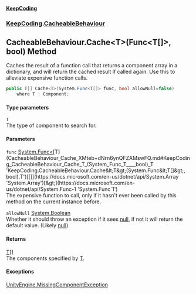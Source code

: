 #### [KeepCoding](index.md 'index')
### [KeepCoding](KeepCoding.md 'KeepCoding').[CacheableBehaviour](CacheableBehaviour.md 'KeepCoding.CacheableBehaviour')
## CacheableBehaviour.Cache&lt;T&gt;(Func&lt;T[]&gt;, bool) Method
Caches the result of a function call that returns a component array in a dictionary, and will return the cached result if called again. Use this to alleviate expensive function calls.  
```csharp
public T[] Cache<T>(System.Func<T[]> func, bool allowNull=false)
    where T : Component;
```
#### Type parameters
<a name='KeepCoding_CacheableBehaviour_Cache_T_(System_Func_T____bool)_T'></a>
`T`  
The type of component to search for.
  
#### Parameters
<a name='KeepCoding_CacheableBehaviour_Cache_T_(System_Func_T____bool)_func'></a>
`func` [System.Func&lt;](https://docs.microsoft.com/en-us/dotnet/api/System.Func-1 'System.Func`1')[T](CacheableBehaviour_Cache_XMteb+dNrn6ynQFZAMswFQ.md#KeepCoding_CacheableBehaviour_Cache_T_(System_Func_T____bool)_T 'KeepCoding.CacheableBehaviour.Cache&lt;T&gt;(System.Func&lt;T[]&gt;, bool).T')[[]](https://docs.microsoft.com/en-us/dotnet/api/System.Array 'System.Array')[&gt;](https://docs.microsoft.com/en-us/dotnet/api/System.Func-1 'System.Func`1')  
The expensive function to call, only if it hasn't ever been called by this method on the current instance before.
  
<a name='KeepCoding_CacheableBehaviour_Cache_T_(System_Func_T____bool)_allowNull'></a>
`allowNull` [System.Boolean](https://docs.microsoft.com/en-us/dotnet/api/System.Boolean 'System.Boolean')  
Whether it should throw an exception if it sees [null](https://docs.microsoft.com/en-us/dotnet/csharp/language-reference/keywords/null 'https://docs.microsoft.com/en-us/dotnet/csharp/language-reference/keywords/null'), if not it will return the default value. (Likely [null](https://docs.microsoft.com/en-us/dotnet/csharp/language-reference/keywords/null 'https://docs.microsoft.com/en-us/dotnet/csharp/language-reference/keywords/null'))
  
#### Returns
[T](CacheableBehaviour_Cache_XMteb+dNrn6ynQFZAMswFQ.md#KeepCoding_CacheableBehaviour_Cache_T_(System_Func_T____bool)_T 'KeepCoding.CacheableBehaviour.Cache&lt;T&gt;(System.Func&lt;T[]&gt;, bool).T')[[]](https://docs.microsoft.com/en-us/dotnet/api/System.Array 'System.Array')  
The components specified by [T](CacheableBehaviour_Cache_XMteb+dNrn6ynQFZAMswFQ.md#KeepCoding_CacheableBehaviour_Cache_T_(System_Func_T____bool)_T 'KeepCoding.CacheableBehaviour.Cache&lt;T&gt;(System.Func&lt;T[]&gt;, bool).T').
#### Exceptions
[UnityEngine.MissingComponentException](https://docs.microsoft.com/en-us/dotnet/api/UnityEngine.MissingComponentException 'UnityEngine.MissingComponentException')  

